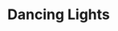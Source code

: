 ---
title: "Dancing Lights"
permalink: /spells/dancing-lights/
tags:
  - Spell
  - Cantrip
  - Evocation
available_for:
  - Bard
  - Sorcerer
  - Wizard
level: "Cantrip"
school: "Evocation"
range: "120 ft"
comp:
  - V
  - S
  - M
material: "a bit of phosphorus or wychwood, or a glowworm."
duration: "1 Minute"
concentration: true
description: |
  You create up to four torch-sized lights within range, making them appear as torches, lanterns, or glowing orbs that hover in the air for the duration. You can also combine the four lights into one glowing vaguely humanoid form of Medium size. Whichever form you choose, each light sheds dim light in a 10-foot radius.

  As a bonus action on your turn, you can move the lights up to 60 feet to a new spot within range. A light must be within 20 feet of another light created by this spell, and a light winks out if it exceeds the spell's range.
excerpt: "You create up to four torch-sized lights within range, making them appear as torches, lanterns, or glowing orbs that hover in the air for the duration."
source: "Basic Rules"
---